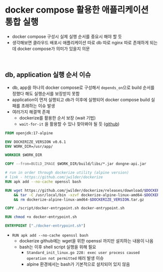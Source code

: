 # docker compose 활용한 애플리케이션 통합 실행

- docker compose 구성시 실제 실행 순서를 중요시 해야 할 듯
- 생각해보면 클라우드 배포시 애플리케이션 따로 db 따로 nginx 따로 존재하게 되는데 docker compose가 의미가 있을지 의문

<br>

## db, application 실행 순서 이슈
- db, app을 하나의 docker compose로 구성해서 `depends_on`으로 build 순서를 정했다 해도 실행순서를 보장받지 못함
- application이 먼저 실행되고 db가 이후에 실행되어 docker compose build 실패를 초래하는 이슈 발생
- 여러가지 해결책 존재
  - dockerize를 활용한 순서 보장 (wait 기법)
  - `wait-for-it` 을 활용할 수 있나 찾아봐야 될 듯 ([github](https://github.com/vishnubob/wait-for-it))

```dockerfile
FROM openjdk:17-alpine

ENV DOCKERIZE_VERSION v0.6.1
ENV WORK_DIR=/usr/app/

WORKDIR $WORK_DIR

COPY --from=BUILD_IMAGE $WORK_DIR/build/libs/*.jar dongne-api.jar

# run in order through dockerize utility (alpine version)
# link - https://github.com/jwilder/dockerize
RUN apk add --no-cache openssl bash

RUN wget https://github.com/jwilder/dockerize/releases/download/$DOCKERIZE_VERSION/dockerize-alpine-linux-amd64-$DOCKERIZE_VERSION.tar.gz \
    && tar -C /usr/local/bin -xzvf dockerize-alpine-linux-amd64-$DOCKERIZE_VERSION.tar.gz \
    && rm dockerize-alpine-linux-amd64-$DOCKERIZE_VERSION.tar.gz

COPY ./script/docker-entrypoint.sh docker-entrypoint.sh

RUN chmod +x docker-entrypoint.sh

ENTRYPOINT ["./docker-entrypoint.sh"]
```
- `RUN apk add --no-cache openssl bash`
  - dockerize github에는 wget을 위한 openssl 까지만 설치하는 내용이 나옴
  - bash는 이후 shell script 실행을 위해 필요
    - `Standard_init_linux.go 228: exec user process caused operation not permitted` 에러 발생 이슈
    - alpine 환경에서는 bash가 기본적으로 설치되어 있지 않음